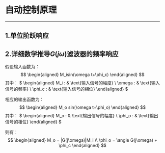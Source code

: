 # 自动控制原理
---
## 1.单位阶跃响应

## 2.详细数学推导$G(j\omega)$滤波器的频率响应

假设输入函数为：
$$ 
\begin{aligned}
M_isin(\omega t+\phi_c)
\end{aligned}
$$
其中：
$
\begin{aligned}
M_i : & \text{输入信号的幅度} \\
\omega : & \text{输入信号的频率} \\
\phi_c : & \text{输入信号的相位}
\end{aligned}
$

相应的输出函数为：
$$
\begin{aligned}
M_o sin(\omega t+\phi_o)
\end{aligned}
$$
其中：
$
\begin{aligned}
M_o : & \text{输出信号的幅度} \\
\phi_o : & \text{输出信号的相位}
\end{aligned}
$

则有：
$$
\begin{aligned}
M_o = |G(j\omega)|M_i \\
\phi_o = \angle G(j\omega) + \phi_c
\end{aligned}
$$

